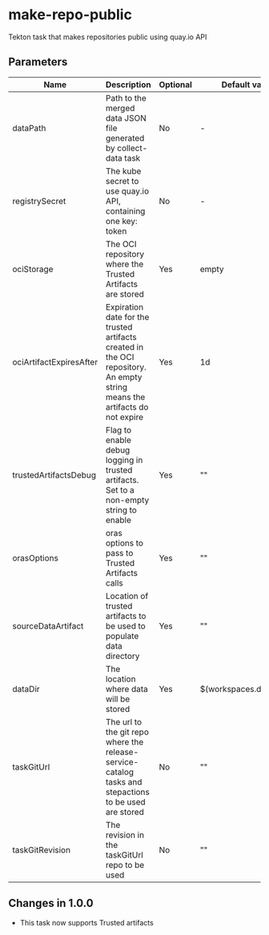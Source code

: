 # make-repo-public

Tekton task that makes repositories public using quay.io API

## Parameters

| Name                    | Description                                                                                                                | Optional  | Default value           |
|-------------------------|----------------------------------------------------------------------------------------------------------------------------|-----------|-------------------------|
| dataPath                | Path to the merged data JSON file generated by collect-data task                                                           | No        | -                       |
| registrySecret          | The kube secret to use quay.io API, containing one key: token                                                              | No        | -                       |
| ociStorage              | The OCI repository where the Trusted Artifacts are stored                                                                  | Yes       | empty                   |
| ociArtifactExpiresAfter | Expiration date for the trusted artifacts created in the OCI repository. An empty string means the artifacts do not expire | Yes       | 1d                      |
| trustedArtifactsDebug   | Flag to enable debug logging in trusted artifacts. Set to a non-empty string to enable                                     | Yes       | ""                      |
| orasOptions             | oras options to pass to Trusted Artifacts calls                                                                            | Yes       | ""                      | 
| sourceDataArtifact      | Location of trusted artifacts to be used to populate data directory                                                        | Yes       | ""                      |
| dataDir                 | The location where data will be stored                                                                                     | Yes       | $(workspaces.data.path) |
| taskGitUrl              | The url to the git repo where the release-service-catalog tasks and stepactions to be used are stored                      | No        | ""                      |
| taskGitRevision         | The revision in the taskGitUrl repo to be used                                                                             | No        | ""                      |

## Changes in 1.0.0
* This task now supports Trusted artifacts
